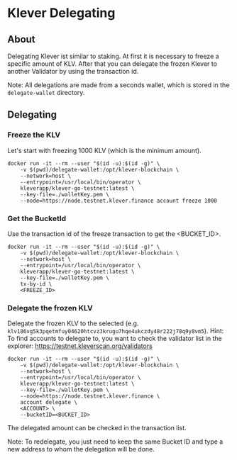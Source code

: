 # Klever Delegating

## About 

Delegating Klever ist similar to staking.
At first it is necessary to freeze a specific amount of KLV. After that you can delegate the frozen Klever to another Validator by using
the transaction id.

Note: All delegations are made from a seconds wallet, which is stored in the `delegate-wallet` directory.

## Delegating

### Freeze the KLV

Let's start with freezing 1000 KLV (which is the minimum amount).

```
docker run -it --rm --user "$(id -u):$(id -g)" \
    -v $(pwd)/delegate-wallet:/opt/klever-blockchain \
    --network=host \
    --entrypoint=/usr/local/bin/operator \
    kleverapp/klever-go-testnet:latest \
    --key-file=./walletKey.pem \
    --node=https://node.testnet.klever.finance account freeze 1000
```    

### Get the BucketId

Use the transaction id of the freeze transaction to get the <BUCKET_ID>.

```
docker run -it --rm --user "$(id -u):$(id -g)" \
    -v $(pwd)/delegate-wallet:/opt/klever-blockchain \
    --network=host \
    --entrypoint=/usr/local/bin/operator \
    kleverapp/klever-go-testnet:latest \
    --key-file=./walletKey.pem \
    tx-by-id \
    <FREEZE_ID>
```

### Delegate the frozen KLV

Delegate the frozen KLV to the selected <ACCOUNT> (e.g. `klv186vg5k3pqetmfuy04620htcvz3krugu7hqe4ukczdy48r222j78q9y8vm5`).
Hint: To find accounts to delegate to, you want to check the validator list in the explorer: https://testnet.kleverscan.org/validators

```
docker run -it --rm --user "$(id -u):$(id -g)" \
    -v $(pwd)/delegate-wallet:/opt/klever-blockchain \
    --network=host \
    --entrypoint=/usr/local/bin/operator \
    kleverapp/klever-go-testnet:latest \
    --key-file=./walletKey.pem \
    --node=https://node.testnet.klever.finance \
    account delegate \
    <ACCOUNT> \
    --bucketID=<BUCKET_ID>
```

The delegated amount can be checked in the transaction list.
        
Note: To redelegate, you just need to keep the same Bucket ID and type a new address to whom the delegation will be done.
